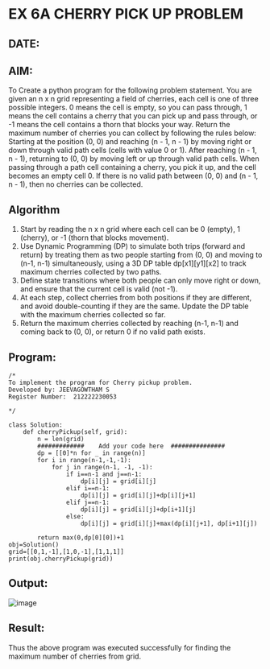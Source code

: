 # EX 6A CHERRY PICK UP PROBLEM
## DATE:
## AIM:
To Create a python program for the following problem statement.
You are given an n x n grid representing a field of cherries, each cell is one of three possible integers.
0	means the cell is empty, so you can pass through,
1	means the cell contains a cherry that you can pick up and pass through, or
-1 means the cell contains a thorn that blocks your way.
Return the maximum number of cherries you can collect by following the rules below:
Starting at the position (0, 0) and reaching (n - 1, n - 1) by moving right or down through valid path cells (cells with value 0 or 1).
After reaching (n - 1, n - 1), returning to (0, 0) by moving left or up through valid path cells.
When passing through a path cell containing a cherry, you pick it up, and the cell becomes an empty cell 0. If there is no valid path between (0, 0) and (n - 1, n - 1), then no cherries can be collected.



## Algorithm
1. Start by reading the n x n grid where each cell can be 0 (empty), 1 (cherry), or -1 (thorn that blocks movement).
2. Use Dynamic Programming (DP) to simulate both trips (forward and return) by treating them as two people starting from (0, 0) and moving to (n-1, n-1) 
   simultaneously, using a 3D DP table dp[x1][y1][x2] to track maximum cherries collected by two paths.
3. Define state transitions where both people can only move right or down, and ensure that the current cell is valid (not -1).
4. At each step, collect cherries from both positions if they are different, and avoid double-counting if they are the same. Update the DP table with the maximum 
   cherries collected so far. 
5. Return the maximum cherries collected by reaching (n-1, n-1) and coming back to (0, 0), or return 0 if no valid path exists.   

## Program:
```
/*
To implement the program for Cherry pickup problem.
Developed by: JEEVAGOWTHAM S
Register Number:  212222230053

*/
```
```
class Solution:
    def cherryPickup(self, grid):
        n = len(grid)
        #############    Add your code here  ############### 
        dp = [[0]*n for _ in range(n)]
        for i in range(n-1,-1,-1):
            for j in range(n-1, -1, -1):
                if i==n-1 and j==n-1:
                    dp[i][j] = grid[i][j]
                elif i==n-1:
                    dp[i][j] = grid[i][j]+dp[i][j+1]
                elif j==n-1:
                    dp[i][j] = grid[i][j]+dp[i+1][j]
                else:
                    dp[i][j] = grid[i][j]+max(dp[i][j+1], dp[i+1][j])

        return max(0,dp[0][0])+1
obj=Solution()
grid=[[0,1,-1],[1,0,-1],[1,1,1]]        
print(obj.cherryPickup(grid))
```

## Output:

![image](https://github.com/user-attachments/assets/ea16cb07-12e2-47a4-a3b6-e0698ff31f7b)


## Result:
Thus the above program was executed successfully for finding the maximum number of cherries from grid.
